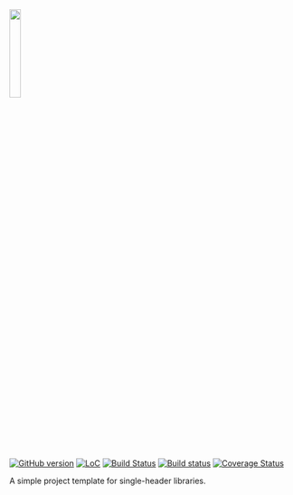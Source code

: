 <img src="https://github.com/LPeter1997/CppLibraryTemplate/blob/master/logo.svg" width="20%">

[![GitHub version](https://badge.fury.io/gh/LPeter1997%2FCppLibraryTemplate.svg)](https://badge.fury.io/gh/LPeter1997%2FCppLibraryTemplate)
[![LoC](https://tokei.rs/b1/github/LPeter1997/CppLibraryTemplate)](https://github.com/LPeter1997/CppLibraryTemplate)
[![Build Status](https://travis-ci.org/LPeter1997/CppLibraryTemplate.svg?branch=master)](https://travis-ci.org/LPeter1997/CppLibraryTemplate)
[![Build status](https://ci.appveyor.com/api/projects/status/glg2a2k9ghhqm7gm/branch/master?svg=true)](https://ci.appveyor.com/project/LPeter1997/cpplibrarytemplate/branch/master)
[![Coverage Status](https://coveralls.io/repos/github/LPeter1997/CppLibraryTemplate/badge.svg?branch=master)](https://coveralls.io/github/LPeter1997/CppLibraryTemplate?branch=master)

A simple project template for single-header libraries.
